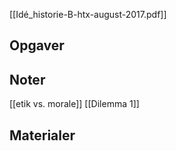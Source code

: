 [[Idé_historie-B-htx-august-2017.pdf]]
## Opgaver

## Noter
[[etik vs. morale]]
[[Dilemma 1]]
## Materialer